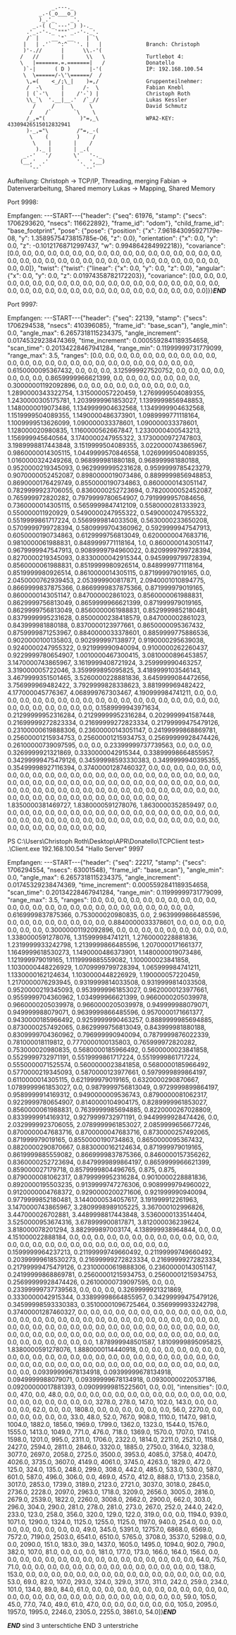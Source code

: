                   _.---._
              _.-(_o___o_)
              )_.'_     _'.
            _.-( (_`---'_) )-._
          .'_.-'-._`"""`_.-'-._'.
          /` |    __`"`__    | `\
         |   | .'`  ^:^  `'. |   |              Branch: Christoph
         )'-.//      |      \\.-'( 
        /   //       |       \\   \             Turtlebot 4:
        \   |=======.=.=======|   /             Donatello
         )`-|      ( D )      |-'(              IP: 192.168.100.54
         \  \======/-\'\======/  /              
          \,=(    <_/;\_|    )=,/               Gruppenteilnehmer:
          /  -\      |      /-  \               Fabian Knebl
          | (`-'\    |    /'-`) |               Christoph Roth
          \\_`\  '.__|__.'  /`_//               Lukas Kessler
            /     /     \     \                 David Schmutz
           /    /`       `\    \
          /_,="(           )"=,_\               WPA2-KEY: 43309426515012832941
          )-_,="\         /"=,_-(
           \    (         )    /
            \    |       |    /
             )._ |       | _.(
         _.-'   '/       \'   '-._
        (__,'  .'         '.  ',__)
           '--`             `--'
Aufteilung:
Christoph -> TCP/IP, Threading, merging
Fabian -> Datenverarbeitung, Shared memory
Lukas -> Mapping, Shared Memory

Port 9998:

Empfangen: ---START---{"header": {"seq": 61976, "stamp": {"secs": 1706293620, "nsecs": 116622892}, "frame_id": "odom"}, "child_frame_id": "base_footprint", "pose": {"pose": {"position": {"x": 7.961843095927179e-08, "y": 1.3589575473815785e-06, "z": 0.0}, "orientation": {"x": 0.0, "y": 0.0, "z": -0.10121768712997437, "w": 0.994864284992218}}, "covariance": [0.0, 0.0, 0.0, 0.0, 0.0, 0.0, 0.0, 0.0, 0.0, 0.0, 0.0, 0.0, 0.0, 0.0, 0.0, 0.0, 0.0, 0.0, 0.0, 0.0, 0.0, 0.0, 0.0, 0.0, 0.0, 0.0, 0.0, 0.0, 0.0, 0.0, 0.0, 0.0, 0.0, 0.0, 0.0, 0.0]}, "twist": {"twist": {"linear": {"x": 0.0, "y": 0.0, "z": 0.0}, "angular": {"x": 0.0, "y": 0.0, "z": 0.01974358782172203}}, "covariance": [0.0, 0.0, 0.0, 0.0, 0.0, 0.0, 0.0, 0.0, 0.0, 0.0, 0.0, 0.0, 0.0, 0.0, 0.0, 0.0, 0.0, 0.0, 0.0, 0.0, 0.0, 0.0, 0.0, 0.0, 0.0, 0.0, 0.0, 0.0, 0.0, 0.0, 0.0, 0.0, 0.0, 0.0, 0.0, 0.0]}}___END___

Port 9997:

Empfangen: ---START---{"header": {"seq": 22139, "stamp": {"secs": 1706294538, "nsecs": 410396085}, "frame_id": "base_scan"}, "angle_min": 0.0, "angle_max": 6.2657318115234375, "angle_increment": 0.01745329238474369, "time_increment": 0.0005592841189354658, "scan_time": 0.20134228467941284, "range_min": 0.11999999731779099, "range_max": 3.5, "ranges": [0.0, 0.0, 0.0, 0.0, 0.0, 0.0, 0.0, 0.0, 0.0, 0.0, 0.0, 0.0, 0.0, 0.0, 0.0, 0.0, 0.0, 0.0, 0.0, 0.0, 0.0, 0.0, 0.0, 0.0, 0.0, 0.6150000095367432, 0.0, 0.0, 0.0, 3.125999927520752, 0.0, 0.0, 0.0, 0.0, 0.0, 0.0, 0.0, 0.8659999966621399, 0.0, 0.0, 0.0, 0.0, 0.0, 0.0, 0.0, 0.30000001192092896, 0.0, 0.0, 0.0, 0.0, 0.0, 0.0, 0.0, 0.0, 0.0, 1.2890000343322754, 1.315000057220459, 1.2769999504089355, 1.2430000305175781, 1.2039999961853027, 1.1399999856948853, 1.1480000019073486, 1.1349999904632568, 1.1349999904632568, 1.1519999504089355, 1.1490000486373901, 1.0989999771118164, 1.1009999513626099, 1.090000033378601, 1.090000033378601, 1.128000020980835, 1.1160000562667847, 1.2330000400543213, 1.156999945640564, 3.1740000247955322, 3.1730000972747803, 3.1989998817443848, 3.1519999504089355, 3.0220000743865967, 0.9860000014305115, 1.0449999570846558, 1.0269999504089355, 1.0160000324249268, 0.968999981880188, 0.968999981880188, 0.9520000219345093, 0.9629999995231628, 0.9599999785423279, 0.9070000052452087, 0.8980000019073486, 0.8899999856948853, 0.8690000176429749, 0.8550000190734863, 0.8600000143051147, 0.7829999923706055, 0.8360000252723694, 0.7820000052452087, 0.765999972820282, 0.7979999780654907, 0.7919999957084656, 0.7360000014305115, 0.5659999847412109, 0.5580000281333923, 0.550000011920929, 0.5490000247955322, 0.5490000247955322, 0.5519999861717224, 0.5569999814033508, 0.5630000233650208, 0.5709999799728394, 0.5809999704360962, 0.5929999947547913, 0.6050000190734863, 0.6129999756813049, 0.6200000047683716, 0.9810000061988831, 0.8489999771118164, 1.0, 0.8600000143051147, 0.9679999947547913, 0.9089999794960022, 0.8209999799728394, 0.8270000219345093, 0.8330000042915344, 0.9459999799728394, 0.8560000061988831, 0.8519999980926514, 0.8489999771118164, 0.8519999980926514, 0.8610000014305115, 0.871999979019165, 0.0, 2.0450000762939453, 2.053999900817871, 2.0940001010894775, 0.8669999837875366, 0.8669999837875366, 0.871999979019165, 0.8600000143051147, 0.847000002861023, 0.8560000061988831, 0.8629999756813049, 0.8659999966621399, 0.871999979019165, 0.8629999756813049, 0.8560000061988831, 0.8529999852180481, 0.8379999995231628, 0.8500000238418579, 0.847000002861023, 0.843999981880188, 0.8370000123977661, 0.8650000095367432, 0.8759999871253967, 0.8840000033378601, 0.8859999775886536, 0.9020000100135803, 0.902999997138977, 0.9190000295639038, 0.9240000247955322, 0.921999990940094, 0.9100000262260437, 0.9229999780654907, 1.0010000467300415, 3.0810000896453857, 3.1470000743865967, 3.1619999408721924, 3.259999990463257, 3.319000005722046, 3.359999895095825, 3.4189999103546143, 3.4679999351501465, 3.5260000228881836, 3.6459999084472656, 3.756999969482422, 3.7929999828338623, 3.881999969482422, 4.177000045776367, 4.068999767303467, 4.190999984741211, 0.0, 0.0, 0.0, 0.0, 0.0, 0.0, 0.0, 0.0, 0.0, 0.0, 0.0, 0.0, 0.0, 0.0, 0.0, 0.0, 0.0, 0.0, 0.0, 0.0, 0.0, 0.0, 0.0, 0.0, 0.0, 0.0, 0.1589999943971634, 0.21299999952316284, 0.21299999952316284, 0.2029999941587448, 0.21699999272823334, 0.21699999272823334, 0.21799999475479126, 0.23100000619888306, 0.23600000143051147, 0.24199999868869781, 0.25600001215934753, 0.25600001215934753, 0.25699999928474426, 0.26100000739097595, 0.0, 0.0, 0.23399999737739563, 0.0, 0.0, 0.0, 0.3269999921321869, 0.3330000042915344, 0.33899998664855957, 0.34299999475479126, 0.34599998593330383, 0.3499999940395355, 0.35499998927116394, 0.37400001287460327, 0.0, 0.0, 0.0, 0.0, 0.0, 0.0, 0.0, 0.0, 0.0, 0.0, 0.0, 0.0, 0.0, 0.0, 0.0, 0.0, 0.0, 0.0, 0.0, 0.0, 0.0, 0.0, 0.0, 0.0, 0.0, 0.0, 0.0, 0.0, 0.0, 0.0, 0.0, 0.0, 0.0, 0.0, 0.0, 0.0, 0.0, 0.0, 0.0, 0.0, 0.0, 0.0, 0.0, 0.0, 0.0, 0.0, 0.0, 0.0, 0.0, 0.0, 0.0, 0.0, 0.0, 0.0, 0.0, 0.0, 0.0, 0.0, 0.0, 0.0, 0.0, 0.0, 0.0, 0.0, 0.0, 0.0, 0.0, 0.0, 0.0, 0.0, 1.8350000381469727, 1.8380000591278076, 1.8630000352859497, 0.0, 0.0, 0.0, 0.0, 0.0, 0.0, 0.0, 0.0, 0.0, 0.0, 0.0, 0.0, 0.0, 0.0, 0.0, 0.0, 0.0, 0.0, 0.0, 0.0, 0.0, 0.0, 0.0, 0.0, 0.0, 0.0, 0.0, 0.0, 0.0, 0.0, 0.0, 0.0, 0.0, 0.0, 0.0, 0.0, 0.0, 0.0, 0.0, 0.0, 0.0, 0.0, 0.0,

PS C:\Users\Christoph Roth\Desktop\APR\Donatello\TCPClient test> .\Client.exe 192.168.100.54 "Hallo Server" 9997

Empfangen: ---START---{"header": {"seq": 22217, "stamp": {"secs": 1706294554, "nsecs": 63001548}, "frame_id": "base_scan"}, "angle_min": 0.0, "angle_max": 6.2657318115234375, "angle_increment": 0.01745329238474369, "time_increment": 0.0005592841189354658, "scan_time": 0.20134228467941284, "range_min": 0.11999999731779099, "range_max": 3.5, "ranges": [0.0, 0.0, 0.0, 0.0, 0.0, 0.0, 0.0, 0.0, 0.0, 0.0, 0.0, 0.0, 0.0, 0.0, 0.0, 0.0, 0.0, 0.0, 0.0, 0.0, 0.0, 0.0, 0.0, 0.0, 0.0, 0.6169999837875366, 0.753000020980835, 0.0, 2.9639999866485596, 0.0, 0.0, 0.0, 0.0, 0.0, 0.0, 0.0, 0.0, 0.8840000033378601, 0.0, 0.0, 0.0, 0.0, 0.0, 0.0, 0.0, 0.30000001192092896, 0.0, 0.0, 0.0, 0.0, 0.0, 0.0, 0.0, 0.0, 0.0, 1.3380000591278076, 1.315999984741211, 1.2760000228881836, 1.2319999933242798, 1.2139999866485596, 1.2070000171661377, 1.1649999618530273, 1.1490000486373901, 1.1480000019073486, 1.121999979019165, 1.1119999885559082, 1.100000023841858, 1.1030000448226929, 1.0709999799728394, 1.065999984741211, 1.1330000162124634, 1.1030000448226929, 1.190000057220459, 1.2170000076293945, 0.9319999814033508, 0.9319999814033508, 0.9520000219345093, 0.9539999961853027, 0.9620000123977661, 0.9559999704360962, 1.034999966621399, 0.9660000205039978, 0.9660000205039978, 0.9660000205039978, 0.949999988079071, 0.949999988079071, 0.9639999866485596, 0.9570000171661377, 0.9430000185966492, 0.9259999990463257, 0.8889999985694885, 0.8730000257492065, 0.8629999756813049, 0.843999981880188, 0.8309999704360962, 0.796999990940094, 0.7879999876022339, 0.781000018119812, 0.7770000100135803, 0.765999972820282, 0.753000020980835, 0.5680000185966492, 0.5600000023841858, 0.5529999732971191, 0.5519999861717224, 0.5519999861717224, 0.5550000071525574, 0.5600000023841858, 0.5680000185966492, 0.5770000219345093, 0.5870000123977661, 0.5979999899864197, 0.6110000014305115, 0.621999979019165, 0.6320000290870667, 1.0789999961853027, 0.0, 0.9879999756813049, 0.9729999899864197, 0.9589999914169312, 0.9490000009536743, 0.8790000081062317, 0.9229999780654907, 0.8140000104904175, 0.8289999961853027, 0.8560000061988831, 0.7639999985694885, 0.8220000267028809, 0.8339999914169312, 0.9279999732971191, 0.9449999928474426, 0.0, 2.0329999923706055, 2.0789999961853027, 2.0859999656677246, 0.8700000047683716, 0.8700000047683716, 0.8730000257492065, 0.871999979019165, 0.8550000190734863, 0.8650000095367432, 0.8820000290870667, 0.8830000162124634, 0.871999979019165, 0.8619999885559082, 0.8669999837875366, 0.8460000157356262, 0.8360000252723694, 0.8479999899864197, 0.8659999966621399, 0.859000027179718, 0.8579999804496765, 0.875, 0.875, 0.8790000081062317, 0.8799999952316284, 0.9010000228881836, 0.8920000195503235, 0.9139999747276306, 0.9089999794960022, 0.9120000004768372, 0.9290000200271606, 0.921999990940094, 0.9779999852180481, 3.1440000534057617, 3.191999912261963, 3.1470000743865967, 3.2809998989105225, 3.367000102996826, 3.447000026702881, 3.4489998817443848, 3.5360000133514404, 3.5250000953674316, 3.678999900817871, 3.812000036239624, 3.818000078201294, 3.882999897003174, 4.138999938964844, 0.0, 0.0, 4.151000022888184, 0.0, 0.0, 0.0, 0.0, 0.0, 0.0, 0.0, 0.0, 0.0, 0.0, 0.0, 0.0, 0.0, 0.0, 0.0, 0.0, 0.0, 0.0, 0.0, 0.0, 0.0, 0.0, 0.0, 0.0, 0.0, 0.1599999964237213, 0.21199999749660492, 0.21199999749660492, 0.20399999618530273, 0.21699999272823334, 0.21699999272823334, 0.21799999475479126, 0.23100000619888306, 0.23600000143051147, 0.24199999868869781, 0.25600001215934753, 0.25600001215934753, 0.25699999928474426, 0.26100000739097595, 0.0, 0.0, 0.23399999737739563, 0.0, 0.0, 0.0, 0.3269999921321869, 0.3330000042915344, 0.33899998664855957, 0.34299999475479126, 0.34599998593330383, 0.35100001096725464, 0.3569999933242798, 0.37400001287460327, 0.0, 0.0, 0.0, 0.0, 0.0, 0.0, 0.0, 0.0, 0.0, 0.0, 0.0, 0.0, 0.0, 0.0, 0.0, 0.0, 0.0, 0.0, 0.0, 0.0, 0.0, 0.0, 0.0, 0.0, 0.0, 0.0, 0.0, 0.0, 0.0, 0.0, 0.0, 0.0, 0.0, 0.0, 0.0, 0.0, 0.0, 0.0, 0.0, 0.0, 0.0, 0.0, 0.0, 0.0, 0.0, 0.0, 0.0, 0.0, 0.0, 0.0, 0.0, 0.0, 0.0, 0.0, 0.0, 0.0, 0.0, 0.0, 0.0, 0.0, 0.0, 0.0, 0.0, 0.0, 0.0, 0.0, 0.0, 0.0, 0.0, 0.0, 1.878999948501587, 1.8109999895095825, 1.8380000591278076, 1.8880000114440918, 0.0, 0.0, 0.0, 0.0, 0.0, 0.0, 0.0, 0.0, 0.0, 0.0, 0.0, 0.0, 0.0, 0.0, 0.0, 0.0, 0.0, 0.0, 0.0, 0.0, 0.0, 0.0, 0.0, 0.0, 0.0, 0.0, 0.0, 0.0, 0.0, 0.0, 0.0, 0.0, 0.0, 0.0, 0.0, 0.0, 0.0, 0.0, 0.0, 0.0, 0.0, 0.0, 0.0, 0.09399999678134918, 0.09399999678134918, 0.0949999988079071, 0.09399999678134918, 0.09300000220537186, 0.09200000017881393, 0.09099999815225601, 0.0, 0.0], "intensities": [0.0, 0.0, 47.0, 0.0, 48.0, 0.0, 0.0, 0.0, 0.0, 0.0, 0.0, 0.0, 0.0, 0.0, 0.0, 0.0, 0.0, 0.0, 0.0, 0.0, 0.0, 0.0, 0.0, 0.0, 0.0, 3278.0, 278.0, 147.0, 102.0, 143.0, 0.0, 0.0, 0.0, 0.0, 62.0, 0.0, 0.0, 1808.0, 0.0, 0.0, 0.0, 0.0, 0.0, 0.0, 56.0, 2270.0, 0.0, 0.0, 0.0, 0.0, 0.0, 0.0, 33.0, 48.0, 52.0, 767.0, 908.0, 1110.0, 1147.0, 981.0, 1004.0, 1882.0, 1856.0, 1969.0, 1799.0, 1362.0, 1323.0, 1544.0, 1576.0, 1555.0, 1413.0, 1049.0, 771.0, 476.0, 718.0, 1369.0, 1570.0, 1707.0, 1741.0, 1598.0, 1201.0, 995.0, 2311.0, 1706.0, 2322.0, 1814.0, 2211.0, 2521.0, 1158.0, 2427.0, 2594.0, 2811.0, 2846.0, 3320.0, 1885.0, 2750.0, 3164.0, 3238.0, 3077.0, 2697.0, 2058.0, 2725.0, 3500.0, 3953.0, 4085.0, 3758.0, 4047.0, 4026.0, 3735.0, 3607.0, 4149.0, 4061.0, 3745.0, 4263.0, 1829.0, 472.0, 125.0, 324.0, 135.0, 248.0, 299.0, 308.0, 442.0, 485.0, 533.0, 530.0, 587.0, 601.0, 587.0, 496.0, 306.0, 0.0, 469.0, 457.0, 412.0, 888.0, 1713.0, 2358.0, 3017.0, 2853.0, 1739.0, 3189.0, 2123.0, 2721.0, 3037.0, 3018.0, 2845.0, 2736.0, 2228.0, 2097.0, 2963.0, 1718.0, 3209.0, 2656.0, 3005.0, 2816.0, 2679.0, 2539.0, 1822.0, 2260.0, 3008.0, 2662.0, 2900.0, 662.0, 303.0, 296.0, 304.0, 290.0, 281.0, 278.0, 281.0, 273.0, 267.0, 252.0, 244.0, 242.0, 233.0, 123.0, 258.0, 356.0, 320.0, 129.0, 122.0, 319.0, 0.0, 0.0, 1194.0, 939.0, 1071.0, 1290.0, 1324.0, 1125.0, 1255.0, 1125.0, 1197.0, 940.0, 254.0, 0.0, 0.0, 0.0, 0.0, 0.0, 0.0, 0.0, 0.0, 49.0, 345.0, 5391.0, 12757.0, 6868.0, 6569.0, 7572.0, 7190.0, 2503.0, 6541.0, 6510.0, 5765.0, 3708.0, 3537.0, 5298.0, 0.0, 0.0, 2090.0, 151.0, 183.0, 39.0, 1437.0, 1605.0, 1495.0, 1094.0, 902.0, 790.0, 382.0, 107.0, 81.0, 0.0, 0.0, 0.0, 181.0, 177.0, 173.0, 166.0, 164.0, 156.0, 0.0, 0.0, 0.0, 0.0, 0.0, 0.0, 0.0, 0.0, 0.0, 0.0, 0.0, 0.0, 0.0, 0.0, 0.0, 0.0, 64.0, 75.0, 71.0, 0.0, 0.0, 0.0, 0.0, 0.0, 0.0, 0.0, 0.0, 0.0, 0.0, 0.0, 0.0, 0.0, 0.0, 138.0, 153.0, 0.0, 0.0, 0.0, 0.0, 0.0, 0.0, 0.0, 0.0, 0.0, 0.0, 0.0, 0.0, 0.0, 0.0, 0.0, 0.0, 53.0, 69.0, 82.0, 107.0, 293.0, 324.0, 329.0, 317.0, 311.0, 242.0, 259.0, 234.0, 101.0, 134.0, 89.0, 84.0, 61.0, 0.0, 0.0, 0.0, 0.0, 0.0, 0.0, 0.0, 0.0, 0.0, 0.0, 0.0, 0.0, 0.0, 0.0, 0.0, 0.0, 0.0, 0.0, 0.0, 0.0, 0.0, 0.0, 0.0, 0.0, 0.0, 59.0, 105.0, 45.0, 77.0, 74.0, 49.0, 61.0, 47.0, 0.0, 0.0, 0.0, 0.0, 0.0, 0.0, 105.0, 2095.0, 1957.0, 1995.0, 2246.0, 2305.0, 2255.0, 3861.0, 54.0]}___END___

___END___ sind 3 unterschtiche END 3 unterstriche
